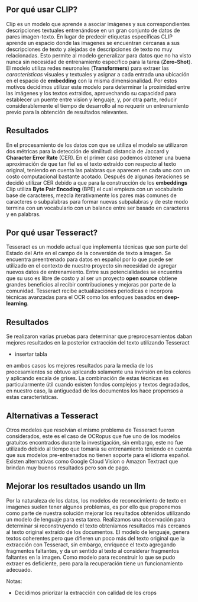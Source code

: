 ## Por qué usar CLIP?

Clip es un modelo que aprende a asociar imágenes y sus correspondientes descripciones textuales entrenándose en un gran conjunto de datos de pares imagen-texto. En lugar de predecir etiquetas específicas CLIP aprende un espacio donde las imagenes se encuentran cercanas a sus descripciones de texto y alejadas de descripciones de texto no muy relacionadas. Esto permite al modelo generalizar para datos que no ha visto nunca sin necesidad de entrenamiento específico para la tarea (**Zero-Shot**). El modelo utiliza redes neuronales (**Transformers**) para extraer las *características* visuales y textuales y asignar a cada entrada una ubicación en el espacio de **embedding** con la misma dimensionalidad. Por estos motivos decidimos utilizar este modelo para determinar la proximidad entre las imágenes y los textos extraidos, aprovechando su capacidad para establecer un puente entre vision y lenguaje, y, por otra parte, reducir considerablemente el tiempo de desarrollo al no requerir un entrenamiento previo para la obtención de resultados relevantes.

## Resultados

En el procesamiento de los datos con que se utiliza el modelo se utilizaron dos métricas para la detección de similitud: distancia de Jaccard y **Character Error Rate** (CER). En el primer caso podemos obtener una buena aproximación de que tan fiel es el texto extraído con respecto al texto original, teniendo en cuenta las palabras que aparecen en cada uno con un costo computacional bastante acotado. Después de algunas iteraciones se decidió utilizar CER debido a que para la construcción de los **embeddings** Clip utiliza **Byte Pair Encoding** (BPE) el cual empieza con un vocabulario base de caracteres, mezcla iterativamente los pares más comunes de caracteres o subpalabras para formar nuevas subpalabras y de este modo termina con un vocabulario con un balance entre ser basado en caracteres y en palabras.


## Por qué usar Tesseract?

Tesseract es un modelo actual que implementa técnicas que son parte del Estado del Arte en el campo de la conversión de texto a imagen. Se encuentra preentrenado para datos en español por lo que puede ser utilizado en el contexto de nuestro proyecto sin necesidad de agregar nuevos datos de entrenamiento. Entre sus potencialidades se encuentra que su uso es libre de costo y al ser un proyecto **open source** obtiene grandes beneficios al recibir contribuciones y mejoras por parte de la comunidad. Tesseract recibe actualizaciónes periodicas e incorpora técnicas avanzadas para el OCR como los enfoques basados en **deep-learning**.

## Resultados

Se realizaron varias pruebas para determinar que preprocesamientos daban mejores resultados en la posterior extracción del texto utilizando Tesseract

* insertar tabla

en ambos casos los mejores resultados para la media de los procesamientos se obtuvo aplicando solamente una invirsión en los colores y aplicando escala de grises. La combinación de estas técnicas es particularmente útil cuando existen fondos complejos y textos degradados, en nuestro caso, la antiguedad de los documentos los hace propensos a estas características.

## Alternativas a Tesseract

Otros modelos que resolvían el mismo problema de Tesseract fueron considerados, este es el caso de OCRopus que fue uno de los modelos gratuitos encontrados durante la investigación, sin embargo, este no fue utilizado debido al tiempo que tomaría su entrenamiento teniendo en cuenta que sus modelos pre-entrenados no tienen soporte para el idioma español. Existen alternativas como Google Cloud Vision o Amazon Textract que brindan muy buenos resultados pero son de pago.

## Mejorar los resultados usando un llm

Por la naturaleza de los datos, los modelos de reconocimiento de texto en imagenes suelen tener algunos problemas, es por ello que proponemos como parte de nuestra solución mejorar los resultados obtenidos utilizando un modelo de lenguaje para esta tarea. Realizamos una observación para determinar si reconstruyendo el texto obteníamos resultados más cercanos al texto original extraído de los documentos. El modelo de lenguaje, genera textos coherentes pero que difieren un poco más del texto original que la extracción con Tesseract, sin embargo, enriquece el texto agregando fragmentos faltantes, y da un sentido al texto al considerar fragmentos faltantes en la imagen. Como modelo para reconstruir lo que se pudo extraer es deficiente, pero para la recuperación tiene un funcionamiento adecuado.

Notas:

- Decidimos priorizar la extracción con calidad de los crops